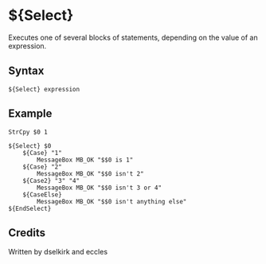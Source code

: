 # ${Select}

Executes one of several blocks of statements, depending on the value of an expression.

## Syntax

    ${Select} expression

## Example

    StrCpy $0 1

    ${Select} $0
        ${Case} "1"
            MessageBox MB_OK "$$0 is 1"
        ${Case} "2"
            MessageBox MB_OK "$$0 isn't 2"
        ${Case2} "3" "4"
            MessageBox MB_OK "$$0 isn't 3 or 4"
        ${CaseElse}
            MessageBox MB_OK "$$0 isn't anything else"
    ${EndSelect}

## Credits

Written by dselkirk and eccles
